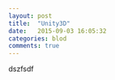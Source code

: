 ```yaml
---
layout: post
title:  "Unity3D"
date:   2015-09-03 16:05:32
categories: blod
comments: true
---
```

dszfsdf




